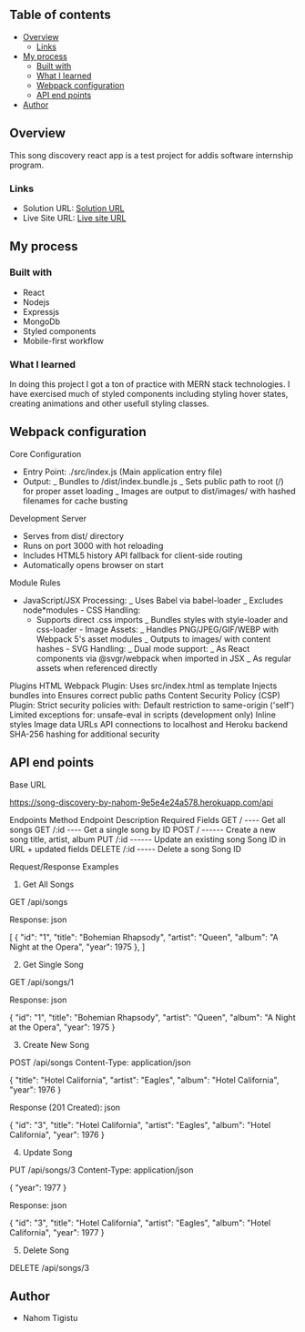 ## Table of contents

- [Overview](#overview)
  - [Links](#links)
- [My process](#my-process)
  - [Built with](#built-with)
  - [What I learned](#what-i-learned)
  - [Webpack configuration](#webpack-configuration)
  - [API end points](#api-endpoints)
- [Author](#author)

## Overview

This song discovery react app is a test project for addis software internship program.

### Links

- Solution URL: [Solution URL](https://github.com/Nahom77/songify)
- Live Site URL: [Live site URL](https://song-hub-by-nahom.vercel.app)

## My process

### Built with

- React
- Nodejs
- Expressjs
- MongoDb
- Styled components
- Mobile-first workflow

### What I learned

In doing this project I got a ton of practice with MERN stack technologies. I have exercised much of styled components including styling hover states, creating animations and other usefull styling classes.

## Webpack configuration

Core Configuration

- Entry Point: ./src/index.js (Main application entry file)
- Output:
  _ Bundles to /dist/index.bundle.js
  _ Sets public path to root (/) for proper asset loading
  \_ Images are output to dist/images/ with hashed filenames for cache busting

Development Server

- Serves from dist/ directory
- Runs on port 3000 with hot reloading
- Includes HTML5 history API fallback for client-side routing
- Automatically opens browser on start

Module Rules

- JavaScript/JSX Processing:
  _ Uses Babel via babel-loader
  _ Excludes node*modules - CSS Handling:
  * Supports direct .css imports
  _ Bundles styles with style-loader and css-loader - Image Assets:
  _ Handles PNG/JPEG/GIF/WEBP with Webpack 5's asset modules
  _ Outputs to images/ with content hashes - SVG Handling:
  _ Dual mode support:
  _ As React components via @svgr/webpack when imported in JSX
  _ As regular assets when referenced directly

Plugins
HTML Webpack Plugin:
Uses src/index.html as template
Injects bundles into <body>
Ensures correct public paths
Content Security Policy (CSP) Plugin:
Strict security policies with:
Default restriction to same-origin ('self')
Limited exceptions for:
unsafe-eval in scripts (development only)
Inline styles
Image data URLs
API connections to localhost and Heroku backend
SHA-256 hashing for additional security

## API end points

Base URL

https://song-discovery-by-nahom-9e5e4e24a578.herokuapp.com/api

Endpoints
Method Endpoint Description Required Fields
GET / ---- Get all songs
GET /:id ---- Get a single song by ID
POST / ------ Create a new song title, artist, album
PUT /:id ------ Update an existing song Song ID in URL + updated fields
DELETE /:id ----- Delete a song Song ID

Request/Response Examples

1. Get All Songs

GET /api/songs

Response:
json

[
{
"id": "1",
"title": "Bohemian Rhapsody",
"artist": "Queen",
"album": "A Night at the Opera",
"year": 1975
},
]

2. Get Single Song

GET /api/songs/1

Response:
json

{
"id": "1",
"title": "Bohemian Rhapsody",
"artist": "Queen",
"album": "A Night at the Opera",
"year": 1975
}

3. Create New Song

POST /api/songs
Content-Type: application/json

{
"title": "Hotel California",
"artist": "Eagles",
"album": "Hotel California",
"year": 1976
}

Response (201 Created):
json

{
"id": "3",
"title": "Hotel California",
"artist": "Eagles",
"album": "Hotel California",
"year": 1976
}

4. Update Song

PUT /api/songs/3
Content-Type: application/json

{
"year": 1977
}

Response:
json

{
"id": "3",
"title": "Hotel California",
"artist": "Eagles",
"album": "Hotel California",
"year": 1977
}

5. Delete Song

DELETE /api/songs/3

## Author

- Nahom Tigistu
